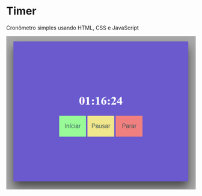 # Timer
Cronômetro simples usando HTML, CSS e JavaScript
<p align="center">
<img src="https://github.com/marcos16165/Timer/blob/main/img/Timer.png"></img>
</p>
